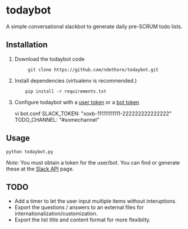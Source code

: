 todaybot
================
A simple conversational slackbot to generate daily pre-SCRUM todo lists.


Installation
----------

1. Download the todaybot code

    	    git clone https://github.com/ndethore/todaybot.git
    
2. Install dependencies (virtualenv is recommended.)

    	   pip install -r requirements.txt

3. Configure todaybot with a [user token](https://api.slack.com/web) or a [bot token](https://api.slack.com/bot-users)
    
	vi bot.conf
    	SLACK_TOKEN: "xoxb-11111111111-222222222222222"
    	TODO_CHANNEL: "#somechannel"

Usage
-----

	python todaybot.py

_Note:_ You must obtain a token for the user/bot. You can find or generate these at the [Slack API](https://api.slack.com/web) page.


TODO
----
* Add a timer to let the user input multiple items without interuptions.
* Export the questions / answers to an external files for internationalization/customization.
* Export the list title and content format for more flexibilty.
